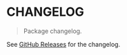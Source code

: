 # CHANGELOG

> Package changelog.

See [GitHub Releases](https://github.com/stdlib-js/stats-base-dmeanstdev/releases) for the changelog.